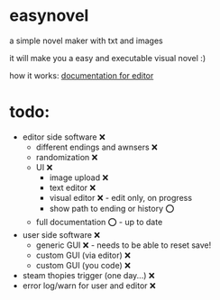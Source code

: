 # easynovel
 a simple novel maker with txt and images
 
 it will make you a easy and executable visual novel :)

 how it works:
 [documentation for editor](/doc/editor.md)

 # todo:
- editor side software :x:
    - different endings and awnsers :x:
    - randomization :x:
    - UI :x:
        - image upload :x:
        - text editor :x:
        - visual editor :x: - edit only, on progress
        - show path to ending or history :o:
    - full documentation :o: - up to date
- user side software :x:
    - generic GUI :x: - needs to be able to reset save!
    - custom GUI (via editor) :x:
    - custom GUI (you code) :x:
- steam thopies trigger (one day...) :x:
- error log/warn for user and editor :x:

